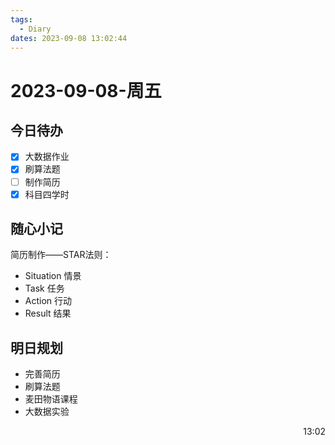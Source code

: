 ```yaml
---
tags:
  - Diary
dates: 2023-09-08 13:02:44
---
```

# 2023-09-08-周五

## 今日待办

- [x] 大数据作业
- [x] 刷算法题
- [ ] 制作简历
- [x] 科目四学时

## 随心小记

简历制作——STAR法则：

- Situation 情景
- Task 任务
- Action 行动
- Result 结果
## 明日规划

- 完善简历
- 刷算法题
- 麦田物语课程
- 大数据实验

<p align="right">13:02<p/>
